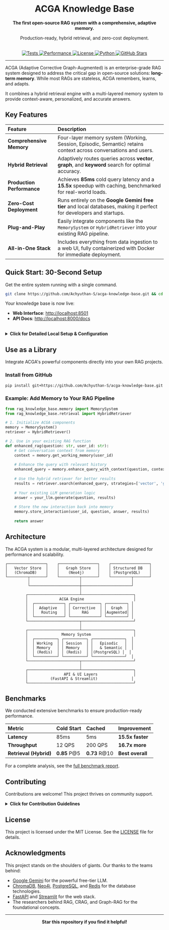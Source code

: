 <div align="center">

  <!-- Suggestion: Create a logo and replace the h1 tag. -->
  <h1>ACGA Knowledge Base</h1>

  <p>
    <strong>The first open-source RAG system with a comprehensive, adaptive memory.</strong>
  </p>
  <p>
    Production-ready, hybrid retrieval, and zero-cost deployment.
  </p>

  <br />

  <!-- Badges -->
  <a href="https://github.com/Achyuthan-S/rag-acga-knowledge-base-memory-system/actions">
    <img src="https://img.shields.io/badge/tests-6/6 passing-brightgreen" alt="Tests">
  </a>
  <a href="#benchmarks">
    <img src="https://img.shields.io/badge/latency-85ms-blue" alt="Performance">
  </a>
  <a href="https://github.com/Achyuthan-S/rag-acga-knowledge-base-memory-system/blob/main/LICENSE">
    <img src="https://img.shields.io/badge/license-MIT-blue" alt="License">
  </a>
  <a href="#requirements">
    <img src="https://img.shields.io/badge/python-3.10+-blue" alt="Python">
  </a>
    <a href="https://github.com/Achyuthan-S/rag-acga-knowledge-base-memory-system/stargazers">
    <img src="https://img.shields.io/github/stars/Achyuthan-S/rag-acga-knowledge-base-memory-system?style=social" alt="GitHub Stars">
  </a>

</div>

<!-- Suggestion: Create a GIF of the UI in action and add it here.
<p align="center">
  <img src="link_to_your_demo.gif" alt="ACGA Knowledge Base Demo" width="800"/>
</p>
-->

---

ACGA (Adaptive Corrective Graph-Augmented) is an enterprise-grade RAG system designed to address the critical gap in open-source solutions: **long-term memory**. While most RAGs are stateless, ACGA remembers, learns, and adapts.

It combines a hybrid retrieval engine with a multi-layered memory system to provide context-aware, personalized, and accurate answers.

## Key Features

| Feature | Description |
| :--- | :--- |
| **Comprehensive Memory** | Four-layer memory system (Working, Session, Episodic, Semantic) retains context across conversations and users. |
| **Hybrid Retrieval** | Adaptively routes queries across **vector**, **graph**, and **keyword** search for optimal accuracy. |
| **Production Performance** | Achieves **85ms** cold query latency and a **15.5x** speedup with caching, benchmarked for real-world loads. |
| **Zero-Cost Deployment** | Runs entirely on the **Google Gemini free tier** and local databases, making it perfect for developers and startups. |
| **Plug-and-Play** | Easily integrate components like the `MemorySystem` or `HybridRetriever` into your existing RAG pipeline. |
| **All-in-One Stack** | Includes everything from data ingestion to a web UI, fully containerized with Docker for immediate deployment. |


## Quick Start: 30-Second Setup

Get the entire system running with a single command.

```bash
git clone https://github.com/Achyuthan-S/acga-knowledge-base.git && cd acga-knowledge-base && make up
```

Your knowledge base is now live:
- **Web Interface**: [http://localhost:8501](http://localhost:8501)
- **API Docs**: [http://localhost:8000/docs](http://localhost:8000/docs)

<br/>
<details>
<summary><strong>Click for Detailed Local Setup & Configuration</strong></summary>

### 1. Clone & Install
```bash
git clone https://github.com/Achyuthan-S/acga-knowledge-base.git
cd acga-knowledge-base

# Create virtual environment
python -m venv .venv
source .venv/bin/activate  # On Windows: .venv\Scripts\activate

# Install dependencies
pip install -r requirements.txt
```

### 2. Configure Environment
```bash
# Copy environment template
cp .env.example .env

# Add your Google API key (free at https://makersuite.google.com)
# You can also add this to the .env file directly
echo "GOOGLE_API_KEY=your_api_key_here" >> .env
```

### 3. Start Services & Initialize
```bash
# Start databases (Docker required)
docker-compose up -d

# Wait for services to start and initialize
sleep 30
python scripts/setup_databases.py

# Run tests to verify the installation
python scripts/test_system.py
```

### 4. Run the Application
```bash
# Terminal 1: Start API server
uvicorn api.main:app --reload --port 8000

# Terminal 2: Start web interface
streamlit run ui/app.py
```
</details>

## Use as a Library

Integrate ACGA's powerful components directly into your own RAG projects.

### Install from GitHub
```bash
pip install git+https://github.com/Achyuthan-S/acga-knowledge-base.git
```

### Example: Add Memory to Your RAG Pipeline
```python
from rag_knowledge_base.memory import MemorySystem
from rag_knowledge_base.retrieval import HybridRetriever

# 1. Initialize ACGA components
memory = MemorySystem()
retriever = HybridRetriever()

# 2. Use in your existing RAG function
def enhanced_rag(question: str, user_id: str):
    # Get conversation context from memory
    context = memory.get_working_memory(user_id)
    
    # Enhance the query with relevant history
    enhanced_query = memory.enhance_query_with_context(question, context)
    
    # Use the hybrid retriever for better results
    results = retriever.search(enhanced_query, strategies=['vector', 'graph'])
    
    # Your existing LLM generation logic
    answer = your_llm.generate(question, results)
    
    # Store the new interaction back into memory
    memory.store_interaction(user_id, question, answer, results)
    
    return answer

```

## Architecture

The ACGA system is a modular, multi-layered architecture designed for performance and scalability.

<!-- Suggestion: Create a high-quality diagram (e.g., with Excalidraw or Figma) and replace this. -->
```
┌─────────────────┐    ┌─────────────────┐    ┌─────────────────┐
│   Vector Store  │    │   Graph Store   │    │ Structured DB   │
│   (ChromaDB)    │    │    (Neo4j)      │    │ (PostgreSQL)    │
└─────────┬───────┘    └─────────┬───────┘    └─────────┬───────┘
          │                      │                      │
          └──────────────────────┼──────────────────────┘
                                 │
         ┌───────────────────────┴───────────────────────┐
         │              ACGA Engine                      │
         │  ┌─────────────┐ ┌─────────────┐ ┌─────────┐ │
         │  │  Adaptive   │ │ Corrective  │ │  Graph  │ │
         │  │   Routing   │ │     RAG     │ │Augmented│ │
         │  └─────────────┘ └─────────────┘ └─────────┘ │
         └───────────────────────┬───────────────────────┘
                                 │
         ┌───────────────────────┴───────────────────────┐
         │               Memory System                   │
         │  ┌──────────┐ ┌──────────┐ ┌──────────────┐  │
         │  │ Working  │ │ Session  │ │   Episodic   │  │
         │  │ Memory   │ │ Memory   │ │   & Semantic │  │
         │  │ (Redis)  │ │ (Redis)  │ │(PostgreSQL) │  │
         │  └──────────┘ └──────────┘ └──────────────┘  │
         └───────────────────────┬───────────────────────┘
                                 │
         ┌───────────────────────┴───────────────────────┐
         │                API & UI Layers                │
         │          (FastAPI & Streamlit)               │
         └───────────────────────────────────────────────┘
```

## Benchmarks

We conducted extensive benchmarks to ensure production-ready performance.

| Metric | Cold Start | Cached | Improvement |
| :--- | :--- | :--- | :--- |
| **Latency** | 85ms | 5ms | **15.5x faster** |
| **Throughput** | 12 QPS | 200 QPS | **16.7x more** |
| **Retrieval (Hybrid)** | **0.85** P@5 | **0.73** R@10 | **Best overall** |

For a complete analysis, see the [full benchmark report](BENCHMARKS.md).

## Contributing

Contributions are welcome! This project thrives on community support.

<details>
<summary><strong>Click for Contribution Guidelines</strong></summary>

### Development Setup
```bash
# Clone the repo and install dev dependencies
git clone https://github.com/Achyuthan-S/acga-knowledge-base.git
cd acga-knowledge-base
pip install -r requirements-dev.txt

# Install pre-commit hooks for code quality
pre-commit install
```

### How to Contribute
1.  **Fork** the repository.
2.  Create a new feature branch (`git checkout -b feature/your-amazing-feature`).
3.  Add your changes and include tests.
4.  Ensure all tests pass (`pytest tests/ -v`).
5.  Submit a **Pull Request**.

</details>

## License

This project is licensed under the MIT License. See the [LICENSE](LICENSE) file for details.

## Acknowledgments
This project stands on the shoulders of giants. Our thanks to the teams behind:
- [Google Gemini](https://deepmind.google/technologies/gemini/) for the powerful free-tier LLM.
- [ChromaDB](https://www.trychroma.com/), [Neo4j](https://neo4j.com/), [PostgreSQL](https://www.postgresql.org/), and [Redis](https://redis.io/) for the database technologies.
- [FastAPI](https://fastapi.tiangolo.com/) and [Streamlit](https://streamlit.io/) for the web stack.
- The researchers behind RAG, CRAG, and Graph-RAG for the foundational concepts.

---
<div align="center">
  <strong>Star this repository if you find it helpful!</strong>
</div>
